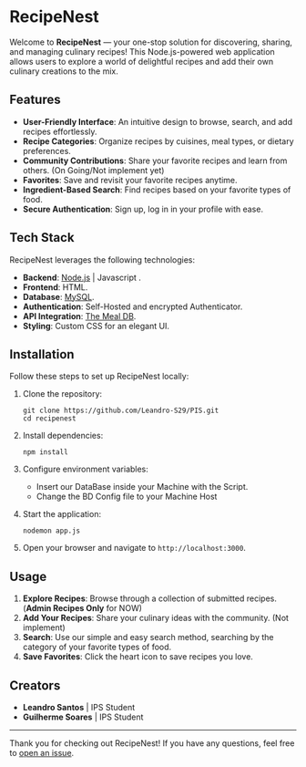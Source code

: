 # RecipeNest 

Welcome to **RecipeNest** — your one-stop solution for discovering, sharing, and managing culinary recipes! This Node.js-powered web application allows users to explore a world of delightful recipes and add their own culinary creations to the mix.

## Features

- **User-Friendly Interface**: An intuitive design to browse, search, and add recipes effortlessly.
- **Recipe Categories**: Organize recipes by cuisines, meal types, or dietary preferences.
- **Community Contributions**: Share your favorite recipes and learn from others. (On Going/Not implement yet)
- **Favorites**: Save and revisit your favorite recipes anytime.
- **Ingredient-Based Search**: Find recipes based on your favorite types of food.
- **Secure Authentication**: Sign up, log in in your profile with ease.

## Tech Stack

RecipeNest leverages the following technologies:

- **Backend**: [Node.js](https://nodejs.org/) | Javascript .
- **Frontend**: HTML.
- **Database**: [MySQL](https://www.mysql.com).
- **Authentication**: Self-Hosted and encrypted Authenticator.
- **API Integration**: [The Meal DB](https://www.themealdb.com).
- **Styling**: Custom CSS for an elegant UI.

## Installation

Follow these steps to set up RecipeNest locally:

1. Clone the repository:
   ```
   git clone https://github.com/Leandro-S29/PIS.git
   cd recipenest
   ```

2. Install dependencies:
   ```
   npm install
   ```

3. Configure environment variables:
   - Insert our DataBase inside your Machine with the Script.
   - Change the BD Config file to your Machine Host

4. Start the application:
   ```
   nodemon app.js
   ```

5. Open your browser and navigate to `http://localhost:3000`.

## Usage

1. **Explore Recipes**: Browse through a collection of submitted recipes. (**Admin Recipes Only** for NOW)
2. **Add Your Recipes**: Share your culinary ideas with the community. (Not implement) 
3. **Search**: Use our simple and easy search method, searching by the category of your favorite types of food.
4. **Save Favorites**: Click the heart icon to save recipes you love.

## Creators
- **Leandro Santos** | IPS Student
- **Guilherme Soares** | IPS Student

---

Thank you for checking out RecipeNest! If you have any questions, feel free to [open an issue](https://github.com/Leandro-S29/PIS/issues).
